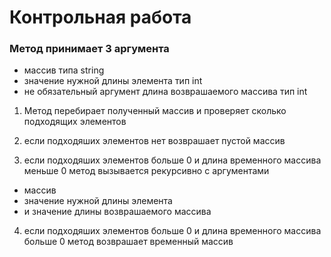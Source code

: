 # Контрольная работа
### Метод принимает 3 аргумента
* массив типа string
* значение нужной длины элемента тип int
* не обязательный аргумент длина возврашаемого массива тип int

1) Метод перебирает полученный массив и проверяет сколько подходящих элементов

2) если подходяших элементов нет возврашает пустой массив

3) если подходяших элементов больше 0 и длина временного массива меньше 0 метод вызывается рекурсивно с аргументами 
* массив 
* значение нужной длины элемента 
* и значение длины возврашаемого массива

4) если подходяших элементов больше 0 и длина временного массива больше 0 метод возврашает временный массив